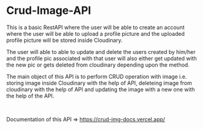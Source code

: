 # Crud-Image-API

This is a basic RestAPI where the user will be able to create an account where the user will be able to upload a profile picture and the uploaded profile picture will be stored inside Cloudinary.

The user will able to able to update and delete the users created by him/her and the profile pic associated with that user will also either get updated with the new pic or gets deleted from cloudinary depending upon the method.

The main object of this API is to perform CRUD operation with image i.e. storing image inside Cloudinary with the help of API, deleteing image from cloudinary with the help of API and updating the image with a new one with the help of the API.

<br>

Documentation of this API => https://crud-img-docs.vercel.app/
